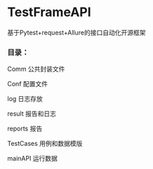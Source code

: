 # TestFrameAPI
基于Pytest+request+Allure的接口自动化开源框架

###  目录：

Comm    公共封装文件

Conf    配置文件

log     日志存放

result  报告和日志

reports 报告

TestCases   用例和数据模版

mainAPI     运行数据
